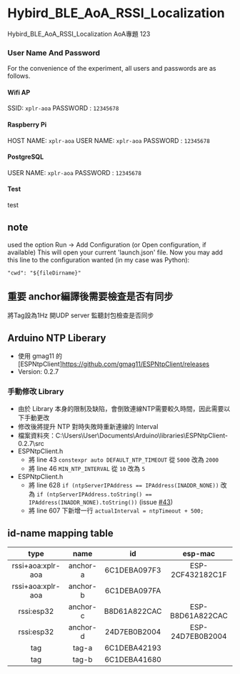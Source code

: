 # Hybird_BLE_AoA_RSSI_Localization

 Hybird_BLE_AoA_RSSI_Localization AoA專題 
 123

### User Name And Password
For the convenience of the experiment, all users and passwords are as follows.
#### Wifi AP
SSID: `xplr-aoa`
PASSWORD : `12345678`
#### Raspberry Pi
HOST NAME: `xplr-aoa`
USER NAME: `xplr-aoa`
PASSWORD : `12345678`
#### PostgreSQL
USER NAME: `xplr-aoa`
PASSWORD : `12345678`
#### Test
test

## note
used the option Run -> Add Configuration (or Open configuration, if available) This will open your current 'launch.json' file. Now you may add this line to the configuration wanted (in my case was Python):

`"cwd": "${fileDirname}"`

## 重要 anchor編譯後需要檢查是否有同步
將Tag設為1Hz
開UDP server 監聽封包檢查是否同步

## Arduino NTP Liberary
* 使用 gmag11 的 [ESPNtpClient]https://github.com/gmag11/ESPNtpClient/releases
* Version: 0.2.7
### 手動修改 Library
* 由於 Library 本身的限制及缺陷，會倒致連線NTP需要較久時間，因此需要以下手動更改
* 修改後將提升 NTP 對時失敗時重新連線的 Interval
* 檔案資料夾：C:\Users\User\Documents\Arduino\libraries\ESPNtpClient-0.2.7\src
* ESPNtpClient.h
    * 將 line 43 `constexpr auto DEFAULT_NTP_TIMEOUT` 從 `5000` 改為 `2000`
    * 將 line 46 `MIN_NTP_INTERVAL` 從 `10` 改為 `5`
* ESPNtpClient.h
    * 將 line 628 `if (ntpServerIPAddress == IPAddress(INADDR_NONE))` 改為 `if (ntpServerIPAddress.toString() == IPAddress(INADDR_NONE).toString())` (issue [#43](https://github.com/gmag11/ESPNtpClient/issues/43))
    * 將 line 607 下新增一行 `actualInterval = ntpTimeout + 500;`

## id-name mapping table
|       type        |   name   |      id      |      esp-mac     |
|:-----------------:|:--------:|:------------:|:----------------:|
| rssi+aoa:xplr-aoa | anchor-a | 6C1DEBA097F3 | ESP-2CF432182C1F |
| rssi+aoa:xplr-aoa | anchor-b | 6C1DEBA097FA |                  |
|    rssi:esp32     | anchor-c | B8D61A822CAC | ESP-B8D61A822CAC |
|    rssi:esp32     | anchor-d | 24D7EB0B2004 | ESP-24D7EB0B2004 |
|        tag        |  tag-a   | 6C1DEBA42193 |                  |
|        tag        |  tag-b   | 6C1DEBA41680 |                  |